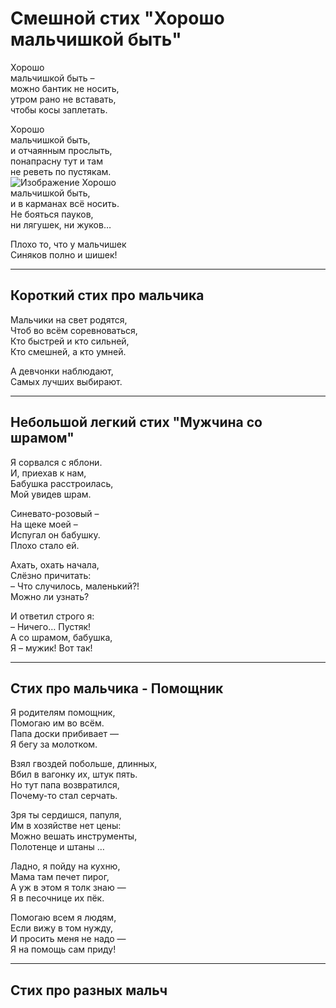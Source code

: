 # Смешной стих "Хорошо мальчишкой быть"

Хорошо  
мальчишкой быть –  
можно бантик не носить,  
утром рано не вставать,  
чтобы косы заплетать.  

Хорошо  
мальчишкой быть,  
и отчаянным прослыть,  
понапрасну тут и там  
не реветь по пустякам.  
![Изображение](https://static.cdnlogo.com/logos/m/4/mail-ru-2018.svg)
Хорошо  
мальчишкой быть,  
и в карманах всё носить.  
Не бояться пауков,  
ни лягушек, ни жуков…  

Плохо то, что у мальчишек  
Синяков полно и шишек!  

---

## Короткий стих про мальчика

Мальчики на свет родятся,  
Чтоб во всём соревноваться,  
Кто быстрей и кто сильней,  
Кто смешней, а кто умней.  

А девчонки наблюдают,  
Самых лучших выбирают.  

---

## Небольшой легкий стих "Мужчина со шрамом"

Я сорвался с яблони.  
И, приехав к нам,  
Бабушка расстроилась,  
Мой увидев шрам.  

Синевато-розовый –  
На щеке моей –  
Испугал он бабушку.  
Плохо стало ей.  

Ахать, охать начала,  
Слёзно причитать:  
– Что случилось, маленький?!  
Можно ли узнать?  

И ответил строго я:  
– Ничего… Пустяк!  
А со шрамом, бабушка,  
Я – мужик! Вот так!  

---

## Стих про мальчика - Помощник

Я родителям помощник,  
Помогаю им во всём.  
Папа доски прибивает —  
Я бегу за молотком.  

Взял гвоздей побольше, длинных,  
Вбил в вагонку их, штук пять.  
Но тут папа возвратился,  
Почему-то стал серчать.  

Зря ты сердишся, папуля,  
Им в хозяйстве нет цены:  
Можно вешать инструменты,  
Полотенце и штаны …  

Ладно, я пойду на кухню,  
Мама там печет пирог,  
А уж в этом я толк знаю —  
Я в песочнице их пёк.  

Помогаю всем я людям,  
Если вижу в том нужду,  
И просить меня не надо —  
Я на помощь сам приду!  

---

## Стих про разных мальч
